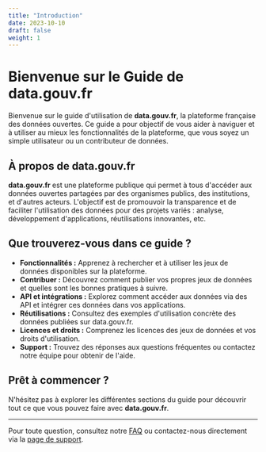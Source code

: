 ```yaml
---
title: "Introduction"
date: 2023-10-10
draft: false
weight: 1
---
```

# Bienvenue sur le Guide de data.gouv.fr

Bienvenue sur le guide d'utilisation de **data.gouv.fr**, la plateforme française des données ouvertes. Ce guide a pour objectif de vous aider à naviguer et à utiliser au mieux les fonctionnalités de la plateforme, que vous soyez un simple utilisateur ou un contributeur de données.

## À propos de data.gouv.fr

**data.gouv.fr** est une plateforme publique qui permet à tous d'accéder aux données ouvertes partagées par des organismes publics, des institutions, et d'autres acteurs. L'objectif est de promouvoir la transparence et de faciliter l'utilisation des données pour des projets variés : analyse, développement d'applications, réutilisations innovantes, etc.

## Que trouverez-vous dans ce guide ?

- **Fonctionnalités :** Apprenez à rechercher et à utiliser les jeux de données disponibles sur la plateforme.
- **Contribuer :** Découvrez comment publier vos propres jeux de données et quelles sont les bonnes pratiques à suivre.
- **API et intégrations :** Explorez comment accéder aux données via des API et intégrer ces données dans vos applications.
- **Réutilisations :** Consultez des exemples d'utilisation concrète des données publiées sur data.gouv.fr.
- **Licences et droits :** Comprenez les licences des jeux de données et vos droits d'utilisation.
- **Support :** Trouvez des réponses aux questions fréquentes ou contactez notre équipe pour obtenir de l'aide.

## Prêt à commencer ?

N'hésitez pas à explorer les différentes sections du guide pour découvrir tout ce que vous pouvez faire avec **data.gouv.fr**.

---

Pour toute question, consultez notre [FAQ](#) ou contactez-nous directement via la [page de support](#).